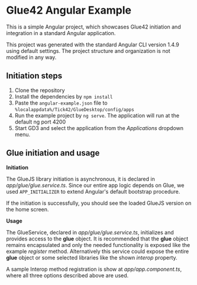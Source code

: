 # Glue42 Angular Example

This is a simple Angular project, which showcases Glue42 initiation and integration in a standard Angular application.

This project was generated with the standard Angular CLI version 1.4.9 using default settings. The project structure and organization is not modified in any way.

## Initiation steps

1. Clone the repository
2. Install the dependencies by `npm install`
3. Paste the `angular-example.json` file to `%localappdata%/Tick42/GlueDesktop/config/apps`
4. Run the example project by `ng serve`. The application will run at the default ng port 4200
5. Start GD3 and select the application from the *Applications* dropdown menu.

## Glue initiation and usage

**Initiation**

The GlueJS library initiation is asynchronous, it is declared in *app/glue/glue.service.ts*. Since our entire app logic depends on Glue, we used `APP_INITIALIZER` to extend Angular's default bootstrap procedure. 

If the initiation is successfully, you should see the loaded GlueJS version on the home screen. 

**Usage**

The GlueService, declared in *app/glue/glue.service.ts*, initializes and provides access to the **glue** object. It is recommended that the **glue** object remains encapsulated and only the needed functionality is exposed like the example *register* method. Alternatively this service could expose the entire **glue** object or some selected libraries like the shown *interop* property.

A sample Interop method registration is show at *app/app.component.ts*, where all three options described above are used.
